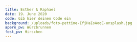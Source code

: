```yaml
---
title: Esther & Raphael
date: 19. June 2020
code: Gib hier deinen Code ein
background: /uploads/foto-pettine-IfjHaIoAoqE-unsplash.jpg
apero_pw: Würzbrunnen
fest_pw: Hirschen
---
```


